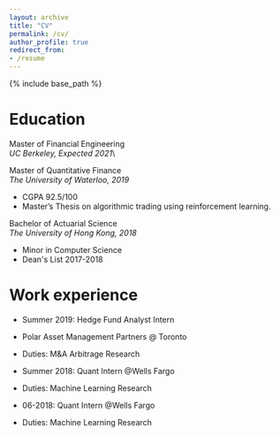 ```yaml
---
layout: archive
title: "CV"
permalink: /cv/
author_profile: true
redirect_from:
- /resume
---
```


{% include base_path %}

Education
======
Master of Financial Engineering\
*UC Berkeley, Expected 2021*\

Master of Quantitative Finance\
*The University of Waterloo, 2019*
- CGPA 92.5/100
- Master’s Thesis on algorithmic trading using reinforcement learning.

Bachelor of Actuarial Science\
*The University of Hong Kong, 2018*
- Minor in Computer Science
- Dean's List 2017-2018

Work experience
======
* Summer 2019: Hedge Fund Analyst Intern
* Polar Asset Management Partners
@ Toronto
* Duties: M&A Arbitrage Research

* Summer 2018: Quant Intern
@Wells Fargo
* Duties: Machine Learning Research

* 06-2018: Quant Intern
@Wells Fargo
* Duties: Machine Learning Research
